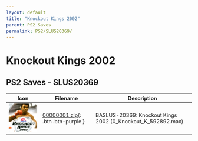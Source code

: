 ```yaml
---
layout: default
title: "Knockout Kings 2002"
parent: PS2 Saves
permalink: PS2/SLUS20369/
---
```

# Knockout Kings 2002

## PS2 Saves - SLUS20369

| Icon | Filename | Description |
|------|----------|-------------|
| ![Knockout Kings 2002](icon0.png) | [00000001.zip](00000001.zip){: .btn .btn-purple } | BASLUS-20369: Knockout Kings 2002 (0_Knockout_K_592892.max) |
